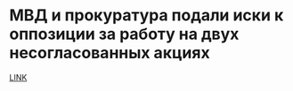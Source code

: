 # МВД и прокуратура подали иски к оппозиции за работу на двух несогласованных акциях



[LINK](https://varlamov.ru/3628709.html)
